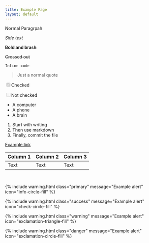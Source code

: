```yaml
---
title: Example Page
layout: default
---
```


Normal Paragrpah

<i>Side text</i>

<b>Bold and brash</b>

<s>Crossed out</s>

<code>Inline code</code>

> Just a normal quote

<p><input checked="checked" disabled="disabled" type="checkbox" />Checked</p>

<p><input disabled="disabled" type="checkbox" />Not checked</p>

* A computer
* A phone
* A brain

1. Start with writing
2. Then use markdown
3. Finally, commit the file

[Example link](https://example.com)

| Column 1 | Column 2 | Column 3 |
| -------- | -------- | -------- |
| Text     | Text     | Text     |

<br />

{% include warning.html class="primary" message="Example alert" icon="info-circle-fill" %}

{% include warning.html class="success" message="Example alert" icon="check-circle-fill" %}

{% include warning.html class="warning" message="Example alert" icon="exclamation-triangle-fill" %}

{% include warning.html class="danger" message="Example alert" icon="exclamation-circle-fill" %}

